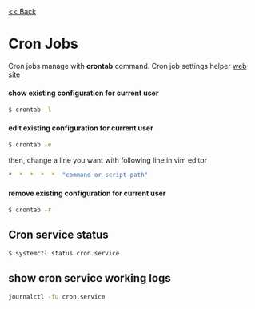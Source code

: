 [<< Back](README.md)

# Cron Jobs

Cron jobs manage with **crontab** command. Cron job settings helper [web site](https://crontab.guru)

#### show existing configuration for current user  
```bash
$ crontab -l
```

#### edit existing configuration for current user  
```bash
$ crontab -e
```
then, change a line you want with following line in vim editor
```bash
*  *  *  *  *  "command or script path"
```

#### remove existing configuration for current user  
```bash
$ crontab -r
```

## Cron service status

```bash
$ systemctl status cron.service
```

## show cron service working logs

```bash
journalctl -fu cron.service
```
